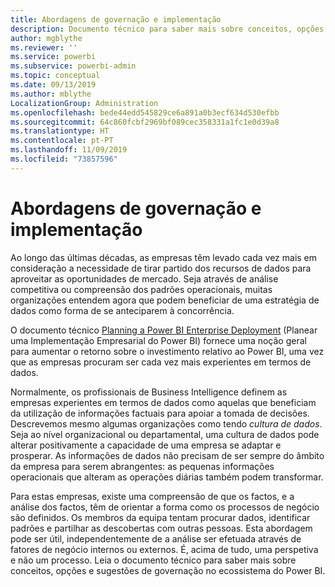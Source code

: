 ```yaml
---
title: Abordagens de governação e implementação
description: Documento técnico para saber mais sobre conceitos, opções e sugestões de governação no ecossistema do Power BI.
author: mgblythe
ms.reviewer: ''
ms.service: powerbi
ms.subservice: powerbi-admin
ms.topic: conceptual
ms.date: 09/13/2019
ms.author: mblythe
LocalizationGroup: Administration
ms.openlocfilehash: bede44edd545829ce6a891a0b3ecf634d530efbb
ms.sourcegitcommit: 64c860fcbf2969bf089cec358331a1fc1e0d39a8
ms.translationtype: HT
ms.contentlocale: pt-PT
ms.lasthandoff: 11/09/2019
ms.locfileid: "73857596"
---
```

# <a name="governance-and-deployment-approaches"></a>Abordagens de governação e implementação

Ao longo das últimas décadas, as empresas têm levado cada vez mais em consideração a necessidade de tirar partido dos recursos de dados para aproveitar as oportunidades de mercado. Seja através de análise competitiva ou compreensão dos padrões operacionais, muitas organizações entendem agora que podem beneficiar de uma estratégia de dados como forma de se anteciparem à concorrência.  

O documento técnico [Planning a Power BI Enterprise Deployment](https://go.microsoft.com/fwlink/?linkid=2057861) (Planear uma Implementação Empresarial do Power BI) fornece uma noção geral para aumentar o retorno sobre o investimento relativo ao Power BI, uma vez que as empresas procuram ser cada vez mais experientes em termos de dados.

Normalmente, os profissionais de Business Intelligence definem as empresas experientes em termos de dados como aquelas que beneficiam da utilização de informações factuais para apoiar a tomada de decisões.  Descrevemos mesmo algumas organizações como tendo *cultura de dados*. Seja ao nível organizacional ou departamental, uma cultura de dados pode alterar positivamente a capacidade de uma empresa se adaptar e prosperar.  As informações de dados não precisam de ser sempre do âmbito da empresa para serem abrangentes: as pequenas informações operacionais que alteram as operações diárias também podem transformar.

Para estas empresas, existe uma compreensão de que os factos, e a análise dos factos, têm de orientar a forma como os processos de negócio são definidos. Os membros da equipa tentam procurar dados, identificar padrões e partilhar as descobertas com outras pessoas. Esta abordagem pode ser útil, independentemente de a análise ser efetuada através de fatores de negócio internos ou externos. É, acima de tudo, uma perspetiva e não um processo. Leia o documento técnico para saber mais sobre conceitos, opções e sugestões de governação no ecossistema do Power BI.